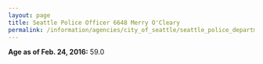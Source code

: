 ```yaml
---
layout: page
title: Seattle Police Officer 6648 Merry O'Cleary
permalink: /information/agencies/city_of_seattle/seattle_police_department/copbook/6648/
---
```


**Age as of Feb. 24, 2016:** 59.0
